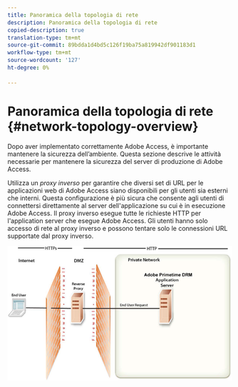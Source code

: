 ```yaml
---
title: Panoramica della topologia di rete
description: Panoramica della topologia di rete
copied-description: true
translation-type: tm+mt
source-git-commit: 89bdda1d4bd5c126f19ba75a819942df901183d1
workflow-type: tm+mt
source-wordcount: '127'
ht-degree: 0%

---
```



# Panoramica della topologia di rete {#network-topology-overview}

Dopo aver implementato correttamente Adobe Access, è importante mantenere la sicurezza dell’ambiente. Questa sezione descrive le attività necessarie per mantenere la sicurezza del server di produzione di Adobe Access.

Utilizza un *proxy inverso* per garantire che diversi set di URL per le applicazioni web di Adobe Access siano disponibili per gli utenti sia esterni che interni. Questa configurazione è più sicura che consente agli utenti di connettersi direttamente al server dell&#39;applicazione su cui è in esecuzione Adobe Access. Il proxy inverso esegue tutte le richieste HTTP per l&#39;application server che esegue Adobe Access. Gli utenti hanno solo accesso di rete al proxy inverso e possono tentare solo le connessioni URL supportate dal proxy inverso.

<!--<a id="fig-frx-dcg-44"></a>-->

![](assets/AdobeAccess_4_SecureDeployment_web.png)

